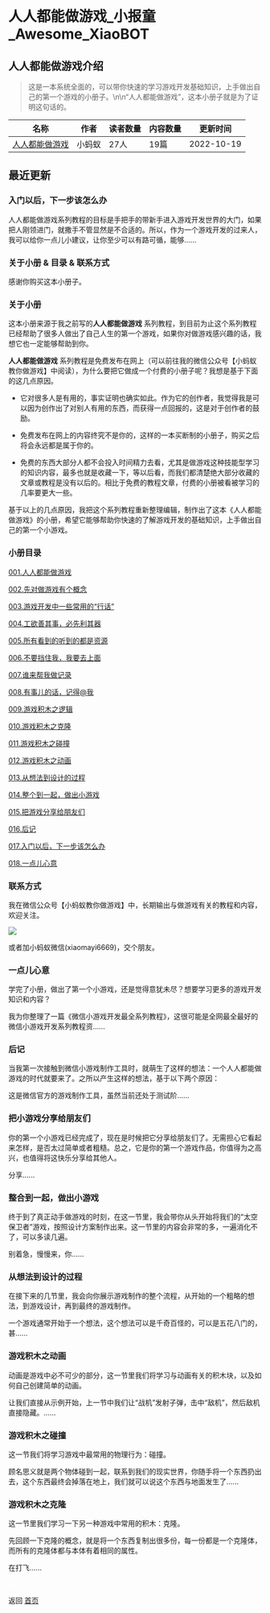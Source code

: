 # 人人都能做游戏_小报童_Awesome_XiaoBOT

## 人人都能做游戏介绍
> 这是一本系统全面的，可以带你快速的学习游戏开发基础知识，上手做出自己的第一个游戏的小册子。\n\n“人人都能做游戏”，这本小册子就是为了证明这句话的。  
  


|名称|作者|读者数量|内容数量|更新时间|
|---|---|---|---|---|
|[人人都能做游戏](https://xiaobot.net/p/rrdnzyx?refer=0b133df9-27dc-423b-8101-639049001c13)|小蚂蚁|27人|19篇|2022-10-19|

## 最近更新
### 入门以后，下一步该怎么办

人人都能做游戏系列教程的目标是手把手的带新手进入游戏开发世界的大门，如果把人刚领进门，就撒手不管显然是不合适的。所以，作为一个游戏开发的过来人，我可以给你一点儿小建议，让你至少可以有路可循，能够......

### 关于小册 & 目录 & 联系方式

感谢你购买这本小册子。

### 关于小册

这本小册来源于我之前写的**人人都能做游戏**
系列教程，到目前为止这个系列教程已经帮助了很多人做出了自己人生的第一个游戏，如果你对做游戏感兴趣的话，我想它也一定能够帮助到你。

**人人都能做游戏**
系列教程是免费发布在网上（可以前往我的微信公众号【小蚂蚁教你做游戏】中阅读），为什么要把它做成一个付费的小册子呢？我想是基于下面的这几点原因。

  * 它对很多人是有用的，事实证明也确实如此。作为它的创作者，我觉得我是可以因为创作出了对别人有用的东西，而获得一点回报的，这是对于创作者的鼓励。

  * 免费发布在网上的内容终究不是你的，这样的一本买断制的小册子，购买之后将会永远都是属于你的。

  * 免费的东西大部分人都不会投入时间精力去看，尤其是做游戏这种技能型学习的知识内容，最多也就是收藏一下，等以后看，而我们都清楚绝大部分收藏的文章或教程是没有以后的。相比于免费的教程文章，付费的小册被看被学习的几率要更大一些。

基于以上的几点原因，我把这个系列教程重新整理编辑，制作出了这本《人人都能做游戏》的小册，希望它能够帮助你快速的了解游戏开发的基础知识，上手做出自己的第一个小游戏。

### 小册目录

[001.人人都能做游戏](https://xiaobot.net/post/9fb75192-d688-426b-9e38-eb9d651fc010)

[002.先对做游戏有个概念](https://xiaobot.net/post/247420ef-c6b1-4421-8c03-dd9ae1bca7bc)

[003.游戏开发中一些常用的“行话”](https://xiaobot.net/post/355ced61-5814-4e9c-a6a7-85d66f0583e0)

[004.工欲善其事，必先利其器](https://xiaobot.net/post/ef1ab0fd-903c-48ce-8bf1-cff374684da7)

[005.所有看到的听到的都是资源](https://xiaobot.net/post/73ef4228-ccc8-492f-b81c-881b56102536)

[006.不要挡住我，我要去上面](https://xiaobot.net/post/11b86e5d-4771-4d33-b489-73b74d10a5fc)

[007.谁来帮我做记录](https://xiaobot.net/post/3d1e70c8-4d2f-4d4a-b0d9-dba3e2ad2b78)

[008.有事儿的话，记得@我](https://xiaobot.net/post/653f897c-fa5b-47ec-a9d1-d8d2033fa07d)

[009.游戏积木之逻辑](https://xiaobot.net/post/6fc46ab1-1d62-4270-b359-7a4ac8544b70)

[010.游戏积木之克隆](https://xiaobot.net/post/0dfbc88f-4083-4bf2-81d7-def2ea8cb722)

[011.游戏积木之碰撞](https://xiaobot.net/post/59164243-398a-4070-99ab-5362ad869234)

[012.游戏积木之动画](https://xiaobot.net/post/1f099d1b-3ea1-4bc0-8393-dd74db9374dc)

[013.从想法到设计的过程](https://xiaobot.net/post/4c276e2d-3cd3-4a9e-a56c-be623a9c3cf1)

[014.整个到一起，做出小游戏](https://xiaobot.net/post/7cd79f04-6b7a-4c35-abaf-7ea9455dd2ce)

[015.把游戏分享给朋友们](https://xiaobot.net/post/43dd75d2-db8a-4a36-ac8b-96a06991fe77)

[016.后记](https://xiaobot.net/post/d0297ea2-bc8c-4878-963a-99c33f55b944)

[017.入门以后，下一步该怎么办](https://xiaobot.net/post/37a69bec-f824-4ec5-83a4-9435e269debe)

[018.一点儿心意](https://xiaobot.net/post/524a2d17-72c6-4060-8010-fde3f0f6f685)

### 联系方式

我在微信公众号【小蚂蚁教你做游戏】中，长期输出与做游戏有关的教程和内容，欢迎关注。

![](https://static.xiaobot.net/file/2022-10-20/81804/41b084050b840f427c61db20bbfceb3f.png)

或者加小蚂蚁微信(xiaomayi6669)，交个朋友。

### 一点儿心意

学完了小册，做出了第一个小游戏，还是觉得意犹未尽？想要学习更多的游戏开发知识和内容？

我为你整理了一篇《微信小游戏开发最全系列教程》，这很可能是全网最全最好的微信小游戏开发系列教程资......

### 后记

当我第一次接触到微信小游戏制作工具时，就萌生了这样的想法：一个人人都能做游戏的时代就要来了。之所以产生这样的想法，基于以下两个原因：

这是微信官方的游戏制作工具，虽然当前还处于测试阶......

### 把小游戏分享给朋友们

你的第一个小游戏已经完成了，现在是时候把它分享给朋友们了。无需担心它看起来怎样，是否太过简单或者粗糙。总之，它是你的第一个游戏作品，你值得为之高兴，也值得将这快乐分享给其他人。

分享......

### 整合到一起，做出小游戏

终于到了真正动手做游戏的时刻，在这一节里，我会带你从头开始将我们的“太空保卫者”游戏，按照设计方案制作出来。这一节里的内容会非常的多，一遍消化不了，可以多读几遍。

别着急，慢慢来，你......

### 从想法到设计的过程

在接下来的几节里，我会向你展示游戏制作的整个流程，从开始的一个粗略的想法，到游戏设计，再到最终的游戏制作。

一个游戏通常开始于一个想法，这个想法可以是千奇百怪的，可以是五花八门的，甚......

### 游戏积木之动画

动画是游戏中必不可少的部分，这一节里我们将学习与动画有关的积木块，以及如何自己创建简单的动画。

让我们直接从示例开始，上一节中我们让“战机”发射子弹，击中“敌机”，然后敌机直接隐藏。......

### 游戏积木之碰撞

这一节我们将学习游戏中最常用的物理行为：碰撞。

顾名思义就是两个物体碰到一起，联系到我们的现实世界，你随手将一个东西扔出去，这个东西最终会掉落在地上，我们就可以说这个东西与地面发生了......

### 游戏积木之克隆

这一节里我们学习一下另一种游戏中常用的积木：克隆。

先回顾一下克隆的概念，就是将一个东西复制出很多份，每一份都是一个克隆体，而所有的克隆体都与本体有着相同的属性。

在打飞......


<a href="https://github.com/Reno9527/awesome-xiaobot" style="color: white; text-decoration: none;">awesome-xiaobot</a>

返回 [首页](../README.md)
